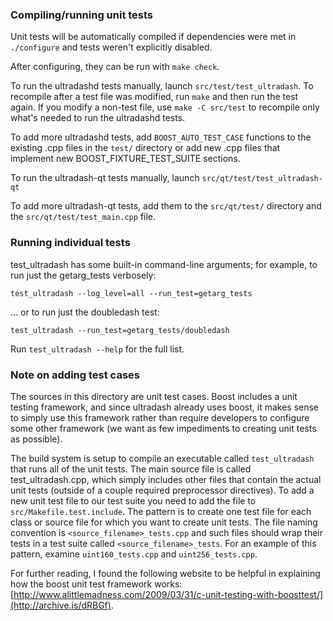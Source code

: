 ### Compiling/running unit tests

Unit tests will be automatically compiled if dependencies were met in `./configure`
and tests weren't explicitly disabled.

After configuring, they can be run with `make check`.

To run the ultradashd tests manually, launch `src/test/test_ultradash`. To recompile
after a test file was modified, run `make` and then run the test again. If you
modify a non-test file, use `make -C src/test` to recompile only what's needed
to run the ultradashd tests.

To add more ultradashd tests, add `BOOST_AUTO_TEST_CASE` functions to the existing
.cpp files in the `test/` directory or add new .cpp files that
implement new BOOST_FIXTURE_TEST_SUITE sections.

To run the ultradash-qt tests manually, launch `src/qt/test/test_ultradash-qt`

To add more ultradash-qt tests, add them to the `src/qt/test/` directory and
the `src/qt/test/test_main.cpp` file.

### Running individual tests

test_ultradash has some built-in command-line arguments; for
example, to run just the getarg_tests verbosely:

    test_ultradash --log_level=all --run_test=getarg_tests

... or to run just the doubledash test:

    test_ultradash --run_test=getarg_tests/doubledash

Run `test_ultradash --help` for the full list.

### Note on adding test cases

The sources in this directory are unit test cases.  Boost includes a
unit testing framework, and since ultradash already uses boost, it makes
sense to simply use this framework rather than require developers to
configure some other framework (we want as few impediments to creating
unit tests as possible).

The build system is setup to compile an executable called `test_ultradash`
that runs all of the unit tests.  The main source file is called
test_ultradash.cpp, which simply includes other files that contain the
actual unit tests (outside of a couple required preprocessor
directives). To add a new unit test file to our test suite you need
to add the file to `src/Makefile.test.include`. The pattern is to
create one test file for each class or source file for which you want
to create unit tests.  The file naming convention is
`<source_filename>_tests.cpp` and such files should wrap their tests
in a test suite called `<source_filename>_tests`.  For an example of
this pattern, examine `uint160_tests.cpp` and `uint256_tests.cpp`.

For further reading, I found the following website to be helpful in
explaining how the boost unit test framework works:
[http://www.alittlemadness.com/2009/03/31/c-unit-testing-with-boosttest/](http://archive.is/dRBGf).
